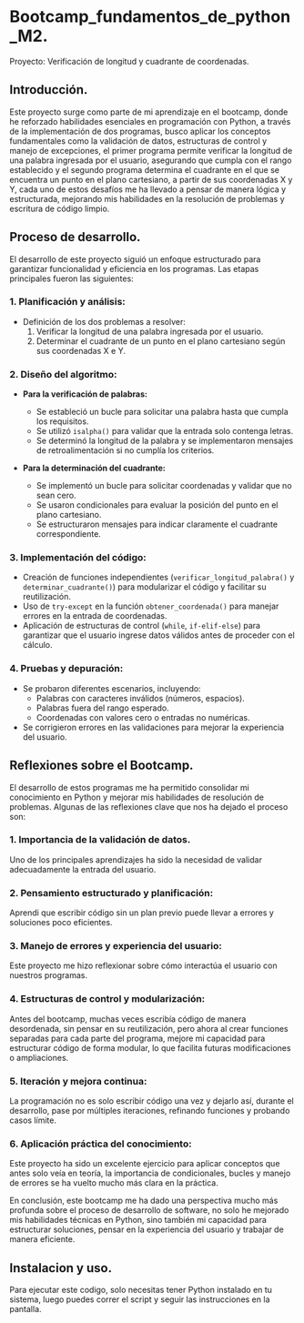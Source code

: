 # Bootcamp_fundamentos_de_python_M2.
Proyecto: Verificación de longitud y cuadrante de coordenadas.

## Introducción.
Este proyecto surge como parte de mi aprendizaje en el bootcamp, donde he reforzado habilidades esenciales en programación con Python, a través de la implementación de dos programas, busco aplicar los conceptos fundamentales como la validación de datos, estructuras de control y manejo de excepciones, el primer programa permite verificar la longitud de una palabra ingresada por el usuario, asegurando que cumpla con el rango establecido y el segundo programa determina el cuadrante en el que se encuentra un punto en el plano cartesiano, a partir de sus coordenadas X y Y, cada uno de estos desafíos me ha llevado a pensar de manera lógica y estructurada, mejorando mis habilidades en la resolución de problemas y escritura de código limpio.

## Proceso de desarrollo.
El desarrollo de este proyecto siguió un enfoque estructurado para garantizar funcionalidad y eficiencia en los programas. 
Las etapas principales fueron las siguientes:

### 1. Planificación y análisis:
- Definición de los dos problemas a resolver:
  1. Verificar la longitud de una palabra ingresada por el usuario.
  2. Determinar el cuadrante de un punto en el plano cartesiano según sus coordenadas X e Y.

### 2. Diseño del algoritmo:
- **Para la verificación de palabras:**
  - Se estableció un bucle para solicitar una palabra hasta que cumpla los requisitos.
  - Se utilizó `isalpha()` para validar que la entrada solo contenga letras.
  - Se determinó la longitud de la palabra y se implementaron mensajes de retroalimentación si no cumplía los criterios.

- **Para la determinación del cuadrante:**
  - Se implementó un bucle para solicitar coordenadas y validar que no sean cero.
  - Se usaron condicionales para evaluar la posición del punto en el plano cartesiano.
  - Se estructuraron mensajes para indicar claramente el cuadrante correspondiente.

### 3. Implementación del código:
- Creación de funciones independientes (`verificar_longitud_palabra()` y `determinar_cuadrante()`) para modularizar el código y facilitar su reutilización.
- Uso de `try-except` en la función `obtener_coordenada()` para manejar errores en la entrada de coordenadas.
- Aplicación de estructuras de control (`while`, `if-elif-else`) para garantizar que el usuario ingrese datos válidos antes de proceder con el cálculo.

### 4. Pruebas y depuración:
- Se probaron diferentes escenarios, incluyendo:
  - Palabras con caracteres inválidos (números, espacios).
  - Palabras fuera del rango esperado.
  - Coordenadas con valores cero o entradas no numéricas.
- Se corrigieron errores en las validaciones para mejorar la experiencia del usuario.

## Reflexiones sobre el Bootcamp.
El desarrollo de estos programas me ha permitido consolidar mi conocimiento en Python y mejorar mis habilidades de resolución de problemas. 
Algunas de las reflexiones clave que nos ha dejado el proceso son:

### 1. **Importancia de la validación de datos.**
Uno de los principales aprendizajes ha sido la necesidad de validar adecuadamente la entrada del usuario.

### 2. **Pensamiento estructurado y planificación:**
Aprendi que escribir código sin un plan previo puede llevar a errores y soluciones poco eficientes.

### 3. **Manejo de errores y experiencia del usuario:**
Este proyecto me hizo reflexionar sobre cómo interactúa el usuario con nuestros programas.

### 4. **Estructuras de control y modularización:**
Antes del bootcamp, muchas veces escribía código de manera desordenada, sin pensar en su reutilización, pero ahora al crear funciones separadas para cada parte del programa, mejore mi capacidad para estructurar código de forma modular, lo que facilita futuras modificaciones o ampliaciones.

### 5. **Iteración y mejora continua:**
La programación no es solo escribir código una vez y dejarlo así, durante el desarrollo, pase por múltiples iteraciones, refinando funciones y probando casos límite.

### 6. **Aplicación práctica del conocimiento:**
Este proyecto ha sido un excelente ejercicio para aplicar conceptos que antes solo veía en teoría, la importancia de condicionales, bucles y manejo de errores se ha vuelto mucho más clara en la práctica.

En conclusión, este bootcamp me ha dado una perspectiva mucho más profunda sobre el proceso de desarrollo de software, no solo he mejorado mis habilidades técnicas en Python, sino también mi capacidad para estructurar soluciones, pensar en la experiencia del usuario y trabajar de manera eficiente.

## Instalacion y uso.
Para ejecutar este codigo, solo necesitas tener Python instalado en tu sistema, luego puedes correr el script y seguir las instrucciones en la pantalla.
